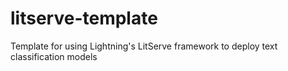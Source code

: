 # litserve-template
Template for using Lightning's LitServe framework to deploy text classification models
